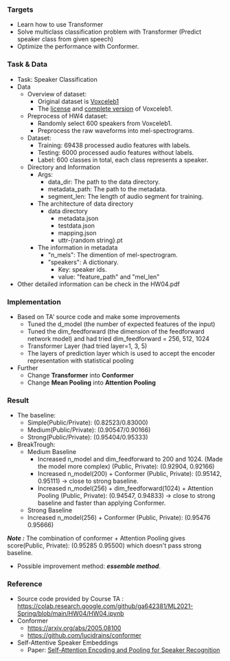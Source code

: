 ### Targets
  * Learn how to use Transformer
  * Solve multiclass classification problem with Transformer (Predict speaker class from given speech)
  * Optimize the performance with Conformer.
### Task & Data
* Task: Speaker Classification
* Data
    * Overview of dataset:
        * Original dataset is [Voxceleb1](https://www.robots.ox.ac.uk/~vgg/data/voxceleb/)
        * The [license](https://creativecommons.org/licenses/by/4.0/) and [complete version](https://www.robots.ox.ac.uk/~vgg/data/voxceleb/files/license.txt) of Voxceleb1.
    * Preprocess of HW4 dataset:
        * Randomly select 600 speakers from Voxceleb1.
        * Preprocess the raw waveforms into mel-spectrograms.
    * Dataset:
        * Training: 69438 processed audio features with labels.
        * Testing: 6000 processed audio features without labels.
        * Label: 600 classes in total, each class represents a speaker.
    * Directory and Information 
        * Args:
            * data_dir: The path to the data directory.
            * metadata_path: The path to the metadata.
            * segment_len: The length of audio segment for training. 
        * The architecture of data directory 
            * data directory 
                * metadata.json 
                * testdata.json 
                * mapping.json 
                * uttr-{random string}.pt 
        * The information in metadata
            * "n_mels": The dimention of mel-spectrogram.
            * "speakers": A dictionary. 
                * Key: speaker ids.
                * value: "feature_path" and "mel_len"
* Other detailed information can be check in the HW04.pdf

### Implementation
* Based on TA' source code and make some improvements
  * Tuned the d_model (the number of expected features of the input)
  * Tuned the dim_feedforward (the dimension of the feedforward network model) and had tried dim_feedforward = 256, 512, 1024
  * Transformer Layer (had tried layer=1, 3, 5)
  * The layers of prediction layer which is used to accept the encoder representation with statistical pooling
* Further
  * Change **Transformer** into **Conformer**
  * Change **Mean Pooling** into **Attention Pooling**


### Result
* The baseline: 
  * Simple(Public/Private): (0.82523/0.83000)
  * Medium(Public/Private): (0.90547/0.90166)
  * Strong(Public/Private): (0.95404/0.95333)
* BreakTrough:
  * Medium Baseline
    * Increased n_model and dim_feedforward to 200 and 1024. (Made the model more complex) (Public, Private): (0.92904,	0.92166)
    * Increased n_model(200) + Conformer (Public, Private): (0.95142,	0.95111) $\rightarrow$ close to strong baseline.
    * Increased n_model(256) + dim_feedforward(1024) + Attention Pooling (Public, Private): (0.94547,	0.94833) $\rightarrow$ close to strong baseline and faster than applying Conformer.
   * Strong Baseline 
    * Increased n_model(256) + Conformer (Public, Private): (0.95476	0.95666)

***Note :*** The combination of conformer + Attention Pooling gives score(Public, Private): (0.95285	0.95500) which doesn't pass strong baseline.

* Possible improvement method: ***essemble method***. 

### Reference
* Source code provided by Course TA : https://colab.research.google.com/github/ga642381/ML2021-Spring/blob/main/HW04/HW04.ipynb
* Conformer
  * https://arxiv.org/abs/2005.08100
  * https://github.com/lucidrains/conformer
* Self-Attentive Speaker Embeddings
    * Paper: [Self-Attention Encoding and Pooling for Speaker Recognition](https://arxiv.org/pdf/2008.01077v1.pd)
